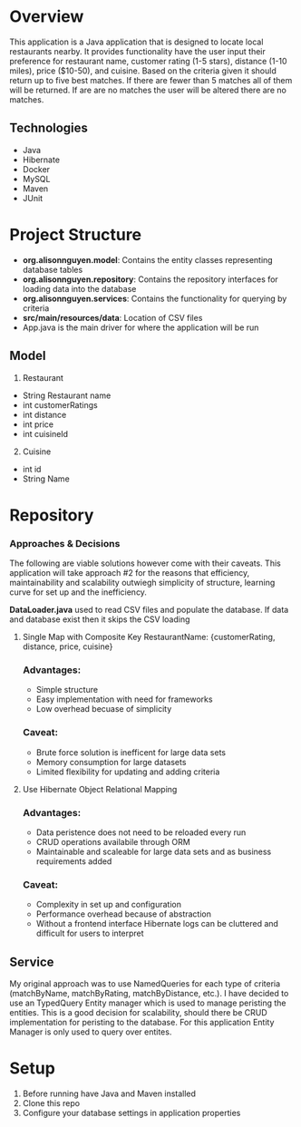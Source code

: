 # Overview
This application is a Java application that is designed to locate local restaurants nearby. It provides functionality 
have the user input their preference for restaurant name, customer rating (1-5 stars), distance (1-10 miles), 
price ($10-50), and cuisine. Based on the criteria given it should return up to five best matches. If there are fewer 
than 5 matches all of them will be returned. If are are no matches the user will be altered there are no matches. 

## Technologies
- Java
- Hibernate
- Docker
- MySQL 
- Maven
- JUnit

# Project Structure
- **org.alisonnguyen.model**: Contains the entity classes representing database tables
- **org.alisonnguyen.repository**: Contains the repository interfaces for loading data into the database
- **org.alisonnguyen.services**: Contains the functionality for querying by criteria
- **src/main/resources/data**: Location of CSV files
- App.java is the main driver for where the application will be run 


## Model
1. Restaurant
  - String Restaurant name
  - int customerRatings
  - int distance
  - int price
  - int cuisineId
2. Cuisine
  - int id
  - String Name 

# Repository 
### Approaches & Decisions
The following are viable solutions however come with their caveats. This application will take approach #2 for the reasons that efficiency, maintainability and scalability outwiegh simplicity of structure, learning curve for set up and the inefficiency. 

**DataLoader.java** used to read CSV files and populate the database. If data and database exist then it skips the CSV loading

1. Single Map with Composite Key
   RestaurantName: {customerRating, distance, price, cuisine}
    ### Advantages:
     - Simple structure
     - Easy implementation with need for frameworks
     - Low overhead becuase of simplicity 
    ### Caveat:
     - Brute force solution is inefficent for large data sets
     - Memory consumption for large datasets
     - Limited flexibility for updating and adding criteria

2. Use Hibernate Object Relational Mapping
   ### Advantages:
     - Data peristence does not need to be reloaded every run
     - CRUD operations availabile through ORM
     - Maintainable and scaleable for large data sets and as business requirements added 
   ### Caveat:
     - Complexity in set up and configuration
     - Performance overhead because of abstraction 
     - Without a frontend interface Hibernate logs can be cluttered and difficult for users to interpret 

## Service
My original approach was to use NamedQueries for each type of criteria (matchByName, matchByRating, matchByDistance, etc.).
I have decided to use an TypedQuery Entity manager which is used to manage peristing the entities. This is a good decision for scalability, should 
there be CRUD implementation for peristing to the database. For this application Entity Manager is only used to query over entites. 


# Setup 
1. Before running have Java and Maven installed
2. Clone this repo
3. Configure your database settings in application properties 
